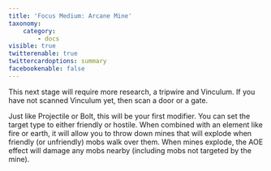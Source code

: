```yaml
---
title: 'Focus Medium: Arcane Mine'
taxonomy:
    category:
        - docs
visible: true
twitterenable: true
twittercardoptions: summary
facebookenable: false
---
```


This next stage will require more research, a tripwire and Vinculum. If you have not scanned Vinculum yet, then scan a door or a gate.

Just like Projectile or Bolt, this will be your first modifier. You can set the target type to either friendly or hostile. When combined with an element like fire or earth, it will allow you to throw down mines that will explode when friendly (or unfriendly) mobs walk over them. When mines explode, the AOE effect will damage any mobs nearby (including mobs not targeted by the mine).
